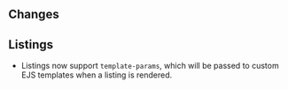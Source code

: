 ## Changes

## Listings

- Listings now support `template-params`, which will be passed to custom EJS templates when a listing is rendered.
